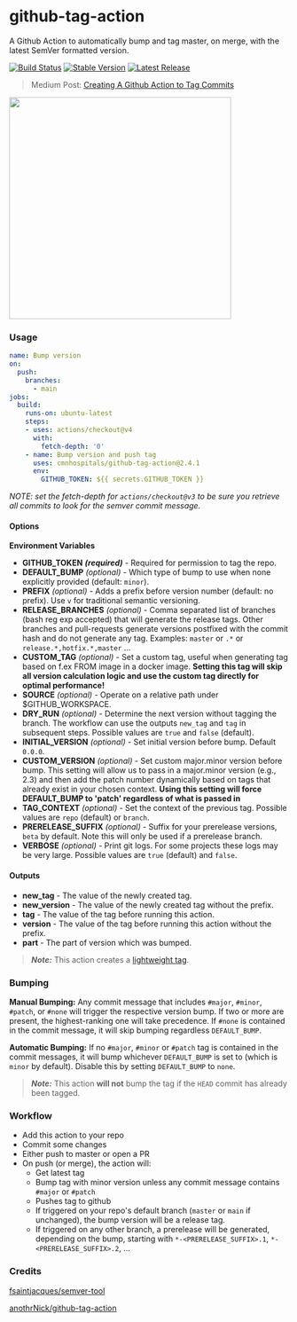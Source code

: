 # github-tag-action

A Github Action to automatically bump and tag master, on merge, with the latest SemVer formatted version.

[![Build Status](https://github.com/cmnhospitals/github-tag-action/workflows/Bump%20version/badge.svg)](https://github.com/cmnhospitals/github-tag-action/workflows/Bump%20version/badge.svg)
[![Stable Version](https://img.shields.io/github/v/tag/cmnhospitals/github-tag-action)](https://img.shields.io/github/v/tag/cmnhospitals/github-tag-action)
[![Latest Release](https://img.shields.io/github/v/release/cmnhospitals/github-tag-action?color=%233D9970)](https://img.shields.io/github/v/release/cmnhospitals/github-tag-action?color=%233D9970)

> Medium Post: [Creating A Github Action to Tag Commits](https://itnext.io/creating-a-github-action-to-tag-commits-2722f1560dec)

[<img src="https://miro.medium.com/max/1200/1*_4Ex1uUhL93a3bHyC-TgPg.png" width="400">](https://itnext.io/creating-a-github-action-to-tag-commits-2722f1560dec)

### Usage

```yaml
name: Bump version
on:
  push:
    branches:
      - main
jobs:
  build:
    runs-on: ubuntu-latest
    steps:
    - uses: actions/checkout@v4
      with:
        fetch-depth: '0'
    - name: Bump version and push tag
      uses: cmnhospitals/github-tag-action@2.4.1
      env:
        GITHUB_TOKEN: ${{ secrets.GITHUB_TOKEN }}
```

_NOTE: set the fetch-depth for `actions/checkout@v3` to be sure you retrieve all commits to look for the semver commit message._

#### Options

**Environment Variables**

- **GITHUB_TOKEN** ***(required)*** - Required for permission to tag the repo.
- **DEFAULT_BUMP** *(optional)* - Which type of bump to use when none explicitly provided (default: `minor`).
- **PREFIX** *(optional)* - Adds a prefix before version number (default: no prefix). Use `v` for traditional semantic versioning.
- **RELEASE_BRANCHES** *(optional)* - Comma separated list of branches (bash reg exp accepted) that will generate the release tags. Other branches and pull-requests generate versions postfixed with the commit hash and do not generate any tag. Examples: `master` or `.*` or `release.*,hotfix.*,master` ...
- **CUSTOM_TAG** *(optional)* - Set a custom tag, useful when generating tag based on f.ex FROM image in a docker image. **Setting this tag will skip all version calculation logic and use the custom tag directly for optimal performance!**
- **SOURCE** *(optional)* - Operate on a relative path under $GITHUB_WORKSPACE.
- **DRY_RUN** *(optional)* - Determine the next version without tagging the branch. The workflow can use the outputs `new_tag` and `tag` in subsequent steps. Possible values are ```true``` and ```false``` (default).
- **INITIAL_VERSION** *(optional)* - Set initial version before bump. Default `0.0.0`.
- **CUSTOM_VERSION** *(optional)* - Set custom major.minor version before bump. This setting will allow us to pass in a major.minor version (e.g., 2.3) and then add the patch number dynamically based on tags that already exist in your chosen context. **Using this setting will force DEFAULT_BUMP to 'patch' regardless of what is passed in**
- **TAG_CONTEXT** *(optional)* - Set the context of the previous tag. Possible values are `repo` (default) or `branch`.
- **PRERELEASE_SUFFIX** *(optional)* - Suffix for your prerelease versions, `beta` by default. Note this will only be used if a prerelease branch.
- **VERBOSE** *(optional)* - Print git logs. For some projects these logs may be very large. Possible values are ```true``` (default) and ```false```. 

#### Outputs

- **new_tag** - The value of the newly created tag.
- **new_version** - The value of the newly created tag without the prefix.
- **tag** - The value of the tag before running this action.
- **version** - The value of the tag before running this action without the prefix.
- **part** - The part of version which was bumped.

> **_Note:_** This action creates a [lightweight tag](https://developer.github.com/v3/git/refs/#create-a-reference).

### Bumping

**Manual Bumping:** Any commit message that includes `#major`, `#minor`, `#patch`, or `#none` will trigger the respective version bump. If two or more are present, the highest-ranking one will take precedence.
If `#none` is contained in the commit message, it will skip bumping regardless `DEFAULT_BUMP`.

**Automatic Bumping:** If no `#major`, `#minor` or `#patch` tag is contained in the commit messages, it will bump whichever `DEFAULT_BUMP` is set to (which is `minor` by default). Disable this by setting `DEFAULT_BUMP` to `none`.

> **_Note:_** This action **will not** bump the tag if the `HEAD` commit has already been tagged.

### Workflow

- Add this action to your repo
- Commit some changes
- Either push to master or open a PR
- On push (or merge), the action will:
  - Get latest tag
  - Bump tag with minor version unless any commit message contains `#major` or `#patch`
  - Pushes tag to github
  - If triggered on your repo's default branch (`master` or `main` if unchanged), the bump version will be a release tag.
  - If triggered on any other branch, a prerelease will be generated, depending on the bump, starting with `*-<PRERELEASE_SUFFIX>.1`, `*-<PRERELEASE_SUFFIX>.2`, ...

### Credits

[fsaintjacques/semver-tool](https://github.com/fsaintjacques/semver-tool)

[anothrNick/github-tag-action](https://github.com/anothrNick/github-tag-action)
